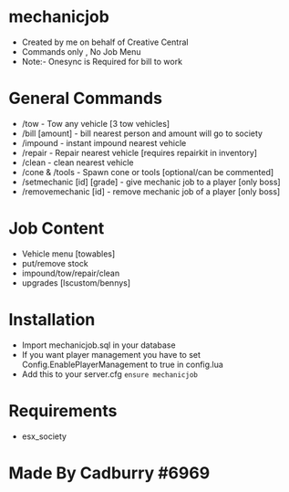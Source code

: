 # mechanicjob
- Created by me on behalf of Creative Central 
- Commands only , No Job Menu
- Note:- Onesync is Required for bill to work

# General Commands
- /tow - Tow any vehicle [3 tow vehicles]
- /bill [amount] - bill nearest person and amount will go to society
- /impound - instant impound nearest vehicle
- /repair - Repair nearest vehicle [requires repairkit in inventory]
- /clean - clean nearest vehicle
- /cone & /tools - Spawn cone or tools [optional/can be commented]
- /setmechanic [id] [grade] - give mechanic job to a player [only boss]
- /removemechanic [id] - remove mechanic job of a player [only boss]

# Job Content
- Vehicle menu [towables]
- put/remove stock
- impound/tow/repair/clean
- upgrades [lscustom/bennys]

# Installation
- Import mechanicjob.sql in your database
- If you want player management you have to set Config.EnablePlayerManagement to true in config.lua
- Add this to your server.cfg
```ensure mechanicjob```

# Requirements
- esx_society

# Made By Cadburry #6969 
